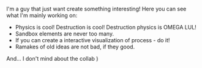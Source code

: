 I'm a guy that just want create something interesting!
Here you can see what I'm mainly working on:
- Physics is cool! Destruction is cool! Destruction physics is OMEGA LUL!
- Sandbox elements are never too many.
- If you can create a interactive visualization of process - do it!
- Ramakes of old ideas are not bad, if they good.

And... I don't mind about the collab )
